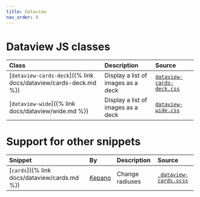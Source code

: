 ```yaml
---
title: Dataview
nav_order: 8
---
```


# Dataview JS classes

| Class | Description | Source |
|:------|:------------|:-------|
| [`dataview-cards-deck`]({% link docs/dataview/cards-deck.md %}) | Display a list of images as a deck | [`dataview-cards-deck.css`](https://github.com/ElsaTam/obsidian-fancy-a-story/blob/main/snippets/plugins/community/dataview/dataview-cards-deck.css) |
| [`dataview-wide`]({% link docs/dataview/wide.md %}) | Display a list of images as a deck | [`dataview-wide.css`](https://github.com/ElsaTam/obsidian-fancy-a-story/blob/main/snippets/plugins/community/dataview/dataview-wide.css) |

# Support for other snippets

| Snippet | By | Description | Source |
|:--------|:---|:------------|:-------|
| [`cards`]({% link docs/dataview/cards.md %}) | [Kepano](https://github.com/kepano/obsidian-minimal/blob/master/src/scss/features/cards.scss) | Change radiuses | [`_dataview-cards.scss`](https://github.com/ElsaTam/obsidian-fancy-a-story/blob/main/scss/plugins/community/dataview/_dataview-cards.scss) |